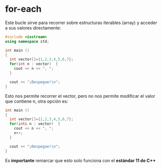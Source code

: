 # for-each
Este bucle sirve para recorrer sobre estructuras iterables (array) y acceder a sus valores directamente:
```cpp
#include <iostream>
using namespace std;

int main ()
{
  int vector[]={1,2,3,4,5,6,7};
  for(int n : vector)  {
    cout << n << ", ";
  }

  cout << "¡Despegue!\n";
}
```
Esto nos permite recorrer el vector, pero no nos permite modificar el valor que contiene n, otra opción es:

```cpp
int main ()
{
  int vector[]={1,2,3,4,5,6,7};
  for(int& n : vector)  {
    cout << n << ", ";
    n++;
  }

  cout << "¡Despegue!\n";
}
```
Es **importante** remarcar que esto solo funciona con el **estándar 11 de C++**